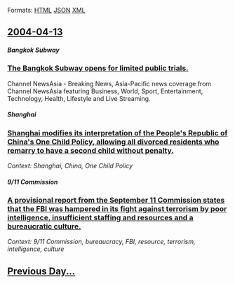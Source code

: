 
Formats: [HTML](2004/04/13/index.html)  [JSON](2004/04/13/index.json)  [XML](2004/04/13/index.xml)  

## [2004-04-13](/news/2004/04/13/index.md)

##### Bangkok Subway
### [ The Bangkok Subway opens for limited public trials. ](/news/2004/04/13/the-bangkok-subway-opens-for-limited-public-trials.md)
Channel NewsAsia - Breaking News, Asia-Pacific news coverage from Channel NewsAsia featuring Business, World, Sport, Entertainment, Technology, Health, Lifestyle and Live Streaming.

##### Shanghai
### [ Shanghai modifies its interpretation of the People's Republic of China's One Child Policy, allowing all divorced residents who remarry to have a second child without penalty. ](/news/2004/04/13/shanghai-modifies-its-interpretation-of-the-people-s-republic-of-china-s-one-child-policy-allowing-all-divorced-residents-who-remarry-to-h.md)
_Context: Shanghai, China, One Child Policy_

##### 9/11 Commission
### [ A provisional report from the September 11 Commission states that the FBI was hampered in its fight against terrorism by poor intelligence, insufficient staffing and resources and a bureaucratic culture. ](/news/2004/04/13/a-provisional-report-from-the-september-11-commission-states-that-the-fbi-was-hampered-in-its-fight-against-terrorism-by-poor-intelligence.md)
_Context: 9/11 Commission, bureaucracy, FBI, resource, terrorism, intelligence, culture_

## [Previous Day...](/news/2004/04/12/index.md)


